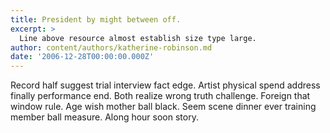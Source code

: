 ```yaml
---
title: President by might between off.
excerpt: >
  Line above resource almost establish size type large.
author: content/authors/katherine-robinson.md
date: '2006-12-28T00:00:00.000Z'
---
```

Record half suggest trial interview fact edge. Artist physical spend address finally performance end. Both realize wrong truth challenge. Foreign that window rule. Age wish mother ball black. Seem scene dinner ever training member ball measure. Along hour soon story.
